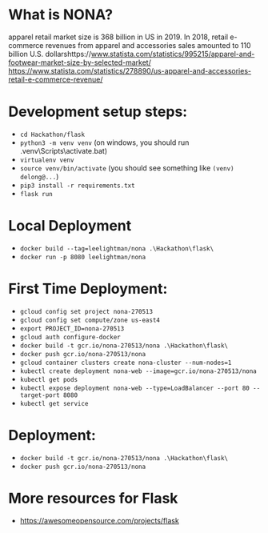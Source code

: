 # What is NONA?

apparel retail market size is 368 billion in US in 2019. In 2018, retail e-commerce revenues from apparel and accessories sales amounted to 110 billion U.S. dollarshttps://www.statista.com/statistics/995215/apparel-and-footwear-market-size-by-selected-market/ https://www.statista.com/statistics/278890/us-apparel-and-accessories-retail-e-commerce-revenue/

# Development setup steps:
- `cd Hackathon/flask`
- `python3 -m venv venv`
(on windows, you should run .venv\Scripts\activate.bat)
- `virtualenv venv`
- `source venv/bin/activate` (you should see something like `(venv) delong@...`)
- `pip3 install -r requirements.txt`
- `flask run`

# Local Deployment
- `docker build --tag=leelightman/nona .\Hackathon\flask\`
- `docker run -p 8080 leelightman/nona`

# First Time Deployment:
- `gcloud config set project nona-270513`
- `gcloud config set compute/zone us-east4`
- `export PROJECT_ID=nona-270513`
- `gcloud auth configure-docker`
- `docker build -t gcr.io/nona-270513/nona .\Hackathon\flask\`
- `docker push gcr.io/nona-270513/nona`
- `gcloud container clusters create nona-cluster --num-nodes=1`
- `kubectl create deployment nona-web --image=gcr.io/nona-270513/nona`
- `kubectl get pods`
- `kubectl expose deployment nona-web --type=LoadBalancer --port 80 --target-port 8080`
- `kubectl get service`

# Deployment:
- `docker build -t gcr.io/nona-270513/nona .\Hackathon\flask\`
- `docker push gcr.io/nona-270513/nona`

# More resources for Flask
- https://awesomeopensource.com/projects/flask
